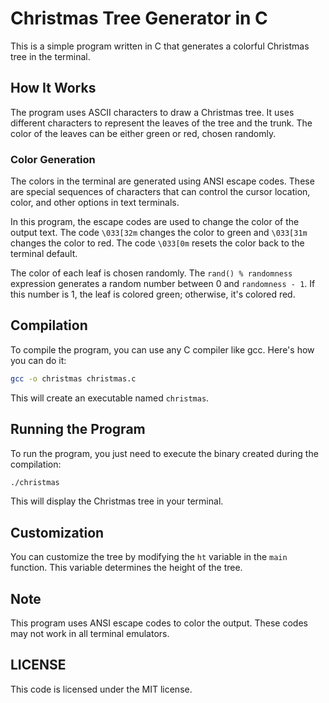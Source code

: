 # Christmas Tree Generator in C

This is a simple program written in C that generates a colorful Christmas tree in the terminal.

## How It Works

The program uses ASCII characters to draw a Christmas tree. It uses different characters to represent the leaves of the tree and the trunk. The color of the leaves can be either green or red, chosen randomly.

### Color Generation

The colors in the terminal are generated using ANSI escape codes. These are special sequences of characters that can control the cursor location, color, and other options in text terminals. 

In this program, the escape codes are used to change the color of the output text. The code `\033[32m` changes the color to green and `\033[31m` changes the color to red. The code `\033[0m` resets the color back to the terminal default.

The color of each leaf is chosen randomly. The `rand() % randomness` expression generates a random number between 0 and `randomness - 1`. If this number is 1, the leaf is colored green; otherwise, it's colored red.

## Compilation

To compile the program, you can use any C compiler like gcc. Here's how you can do it:

```bash
gcc -o christmas christmas.c
```

This will create an executable named `christmas`.

## Running the Program

To run the program, you just need to execute the binary created during the compilation:

```bash
./christmas
```

This will display the Christmas tree in your terminal.

## Customization

You can customize the tree by modifying the `ht` variable in the `main` function. This variable determines the height of the tree.

## Note

This program uses ANSI escape codes to color the output. These codes may not work in all terminal emulators.

## LICENSE
This code is licensed under the MIT license.
